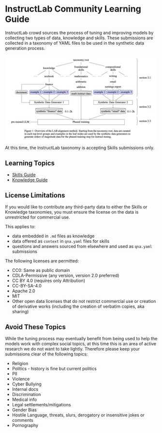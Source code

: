 # InstructLab Community Learning Guide

InstructLab crowd sources the process of tuning and improving models by collecting two types of data, knowledge and skills. These submissions are collected in a taxonomy of YAML files to be used in the synthetic data generation process.

![Overview of the LAB alignment method. From Sudalairaj et al., 2 Mar 2024.](taxonomy_paper_diagram.png)

At this time, the InstructLab taxonomy is accepting Skills submissions only.

## Learning Topics

* [Skills Guide](./SKILLS_GUIDE.md)
* [Knowledge Guide](./KNOWLEDGE_GUIDE.md)

## License Limitations

If you would like to contribute any third-party data to either the Skills or Knowledge taxonomies, you must ensure the license on the data is unrestricted for commercial use.

This applies to:

* data embedded in `.md` files as knowledge
* data offered as `context` in `qna.yaml` files for skills
* questions and answers sourced from elsewhere and used as `qna.yaml` submissions

The following licenses are permitted:

* CC0: Same as public domain
* CDLA-Permissive (any version, version 2.0 preferred)
* CC BY 4.0 (requires only Attribution)
* CC-BY-SA-4.0
* Apache 2.0
* MIT
* Other open data licenses that do not restrict commercial use or creation of derivative works (including the creation of verbatim copies, aka sharing)

## Avoid These Topics

While the tuning process may eventually benefit from being used to help the models work with complex social topics, at this time this is an area of active research we do not want to take lightly. Therefore please keep your submissions clear of the following topics:

* Religion
* Politics - history is fine but current politics
* PII
* Violence
* Cyber Bullying
* Internal docs
* Discrimination
* Medical info
* Legal settlements/mitigations
* Gender Bias
* Hostile Language, threats, slurs, derogatory or insensitive jokes or comments
* Pornography
